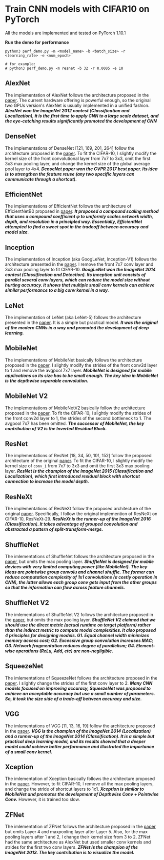 # Train CNN models with CIFAR10 on PyTorch

All the models are implemented and tested on PyTorch 1.10.1

**Run the demo for performance**

```
python3 perf_demo.py -m <model_name> -b <batch_size> -r <learning_rate> -e <num_epoch>

# for example:
# python3 perf_demo.py -m resnet -b 32 -r 0.0005 -e 10
```

## AlexNet

The implementation of AlexNet follows the architecture proposed in the [paper](https://proceedings.neurips.cc/paper/2012/file/c399862d3b9d6b76c8436e924a68c45b-Paper.pdf). The current hardware offering is powerful enough, so the original two GPUs version's AlexNet is usually implemented in a unified fashion. **_AlexNet won the ImageNet 2012 contest (Classification and Localization), it is the first time to apply CNN to a large scale dataset, and the eye-catching results significantly promoted the development of CNN_**

## DenseNet

The implementations of DenseNet [121, 169, 201, 264] follow the architecture proposed in the [paper](https://arxiv.org/pdf/1608.06993.pdf). To fit the CIFAR-10, I slightly modify the kernel size of the front convolutional layer from 7x7 to 3x3, omit the first 3x3 max pooling layer, and change the kernel size of the global average pool layer to 4x4. **_DenseNet paper won the CVPR 2017 best paper. Its idea is to strengthen the feature reuse (any two specific layers can communicate through a shortcut)._**

## EfficientNet

The implementations of EfficientNet follows the architecture of EfficientNetB0 proposed in [paper](https://arxiv.org/pdf/1905.11946.pdf). **_It proposed a compound scaling method that uses a compound coefficient φ to uniformly scales network width, depth, and resolution in a principled way. Essentially, EfficientNet attempted to find a sweet spot in the tradeoff between accuracy and model size_**.

## Inception

The implementation of Inception (aka GoogLeNet, Inception-V1) follows the architecture presented in the [paper](https://static.googleusercontent.com/media/research.google.com/en//pubs/archive/43022.pdf). I remove the front 7x7 conv layer and 3x3 max pooling layer to fit CIFAR-10. **_GoogLeNet won the ImageNet 2014 contest (Classification and Detection). Its inception unit consists of parallel several conv layers, which can reduce the model size without hurting accuracy. It shows that multiple small conv kernels can achieve similar performance to a big conv kernel in a way._**

## LeNet

The implementation of LeNet (aka LeNet-5) follows the architecture presented in the [paper](http://yann.lecun.com/exdb/publis/pdf/lecun-98.pdf). It is a simple but practical model. **_It was the original of the modern CNNs in a way and promoted the development of deep learning._**

## MobileNet

The implementations of MobileNet basically follows the architecture proposed in the [paper](https://arxiv.org/pdf/1704.04861.pdf). I slightly modify the strides of the front conv2d layer to 1 and remove the avgpool 7x7 layer. **_MobileNet is designed for mobile applications so its size has to be small enough. The key idea in MobileNet is the depthwise separable convolution._**

## MobileNet V2

The implementations of MobileNetV2 basically follow the architecture proposed in the [paper](https://arxiv.org/pdf/1801.04381.pdf). To fit the CIFAR-10, I slightly modify the strides of the front conv2d layer to 1, the strides of the second bottleneck to 1. The avgpool 7x7 has been omitted. **_The successor of MobileNet, the key contribution of V2 is the Inverted Residual Block._**

## ResNet

The implementations of ResNet [18, 34, 50, 101, 152] follow the proposed architecture of the original [paper](https://arxiv.org/abs/1512.03385). To fit the CIFAR-10, I slightly modify the kernel size of `conv_1` from 7x7 to 3x3 and omit the first 3x3 max pooling layer. **_ResNet is the champion of the ImageNet 2015 (Classification and Localization), which first introduced residual block with shortcut connection to increase the model depth._**

## ResNeXt

The implementations of ResNeXt follow the proposed architecture of the original [paper](https://arxiv.org/pdf/1611.05431.pdf). Specifically, I follow the original implemention of ResNeXt on CIFAR-10, ResNeXt-29. **_ResNeXt is the runner-up of the ImageNet 2016 (Classification). It takes advantage of grouped convolution and abstracted a pattern of split-transform-merge._**

## ShuffleNet

The imlementations of ShuffleNet follows the architecture proposed in the [paper](https://arxiv.org/pdf/1707.01083.pdf), but omits the max pooling layer. **_ShuffleNet is designed for mobile devices with very limited computing power (like MobileNet). The key ideas are pointwise group convolu and channel shuffle. The former can reduce computation complexity of 1x1 convolutions (a costly operation in CNN), the latter allows each group conv gets input from the other groups so that the information can flow across feature channels._**

## ShuffleNet V2

The imlementations of ShuffleNet V2 follows the architecture proposed in the [paper](https://arxiv.org/pdf/1807.11164.pdf), but omits the max pooling layer. **_ShuffleNet V2 claimed that we should use the direct metric (actual runtime on target platform) rather than the indirect metric to compute model complexities. It also proposed 4 principles for designing models. G1. Equal channel width minimizes memory access cost; G2. Excessive group convolution increases MAC; G3. Network fragmentation reduces degree of parallelism; G4. Element-wise operations (ReLu, Add, etc) are non-negligible._**

## SqueezeNet

The imlementations of SqueezeNet follows the architecture proposed in the [paper](https://arxiv.org/pdf/1602.07360.pdf). I slightly change the strides of the first conv layer to 2. **_Many CNN models focused on improving accuracy, SqueezeNet was proposed to achieve an acceptable accuracy but use a small number of parameters. So, it took the size side of a trade-off between accuracy and size._**

## VGG

The imlementations of VGG [11, 13, 16, 19] follow the architecture proposed in the [paper](https://arxiv.org/pdf/1409.1556.pdf). **_VGG is the champion of the ImageNet 2014 (Localization) and a runner-up of the ImageNet 2014 (Classification). It is a simple but practical deep learning model, and its results showed that a deeper model could achieve better performance and illustrated the importance of a small conv kernel._**

## Xception

The imlementation of Xception basically follows the architecture proposed in the [paper](https://arxiv.org/pdf/1610.02357.pdf). However, to fit CIFAR-10, I remove all the max pooling layers, and change the stride of shortcut layers to 1x1. **_Xception is similar to MobileNet and promotes the development of Depthwise Conv + Pointwise Conv._** However, it is trained too slow.

## ZFNet

The imlementation of ZFNet follows the architecture proposed in the [paper](https://arxiv.org/pdf/1311.2901.pdf), but omits Layer 4 and maxpooling layer after Layer 5. Also, for the max pooling layers after 1 and 2, I change their kernel size from 3 to 2. ZFNet had the same architecture as AlexNet but used smaller conv kernels and strides for the first two conv layers. **_ZFNet is the champion of the ImageNet 2013. The key contribution is to visualize the model._**
